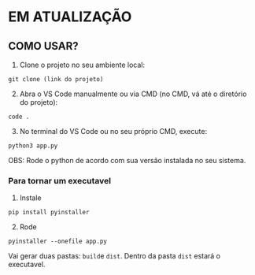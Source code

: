 # EM ATUALIZAÇÃO

## COMO USAR?


1. Clone o projeto no seu ambiente local:

```
git clone (link do projeto)
```

2. Abra o VS Code manualmente ou via CMD (no CMD, vá até o diretório do projeto):

```
code .
```

3. No terminal do VS Code ou no seu próprio CMD, execute:

```
python3 app.py
```

OBS: Rode o python de acordo com sua versão instalada no seu sistema.

### Para tornar um executavel 

1. Instale 
```
pip install pyinstaller
```

2. Rode
```
pyinstaller --onefile app.py
```

Vai gerar duas pastas: `build`e `dist`. Dentro da pasta `dist` estará o executavel.